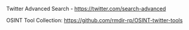 Twitter Advanced Search - https://twitter.com/search-advanced

OSINT Tool Collection: https://github.com/rmdir-rp/OSINT-twitter-tools